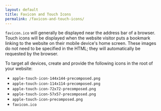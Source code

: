 ```yaml
---
layout: default
title: Favicon and Touch Icons
permalink: /favicon-and-touch-icons/
---
```


`favicon.ico` will generally be displayed near the address bar of a browser.
Touch icons will be displayed when the website visitor puts a bookmark linking
to the website on their mobile device's home screen. These images do not need
to be specified in the HTML; they will automatically be requested by the browser.

To target all devices, create and provide the following icons in the root of
your website:

* `apple-touch-icon-144x144-precomposed.png`
* `apple-touch-icon-114x114-precomposed.png`
* `apple-touch-icon-72x72-precomposed.png`
* `apple-touch-icon-57x57-precomposed.png`
* `apple-touch-icon-precomposed.png`
* `favicon.ico`
